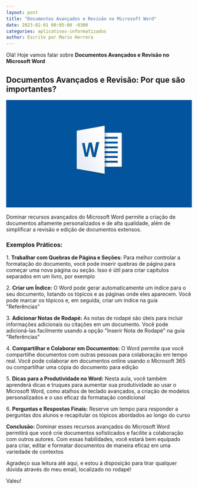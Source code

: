 ```yaml
---
layout: post
title: "Documentos Avançados e Revisão no Microsoft Word"
date: 2023-02-01 00:05:00 -0300
categories: aplicativos-informatizados
author: Escrito por Mario Herrera
---
```


Olá! Hoje vamos falar sobre **Documentos Avançados e Revisão no Microsoft Word**

## Documentos Avançados e Revisão: Por que são importantes?


![](https://github.com/mariopuebla17/blog/blob/main/_images/20230201/word1.jpg?raw=true)

Dominar recursos avançados do Microsoft Word permite a criação de documentos altamente personalizados e de alta qualidade, além de simplificar a revisão e edição de documentos extensos.

### Exemplos Práticos:

1\. **Trabalhar com Quebras de Página e Seções:** Para melhor controlar a formatação do documento, você pode inserir quebras de página para começar uma nova página ou seção. Isso é útil para criar capítulos separados em um livro, por exemplo  

2\. **Criar um Índice:** O Word pode gerar automaticamente um índice para o seu documento, listando os tópicos e as páginas onde eles aparecem. Você pode marcar os tópicos e, em seguida, criar um índice na guia "Referências"  

3\. **Adicionar Notas de Rodapé:** As notas de rodapé são úteis para incluir informações adicionais ou citações em um documento. Você pode adicioná-las facilmente usando a opção "Inserir Nota de Rodapé" na guia "Referências"  

4\. **Compartilhar e Colaborar em Documentos:** O Word permite que você compartilhe documentos com outras pessoas para colaboração em tempo real. Você pode colaborar em documentos online usando o Microsoft 365 ou compartilhar uma cópia do documento para edição 

5\. **Dicas para a Produtividade no Word:** Nesta aula, você também aprenderá dicas e truques para aumentar sua produtividade ao usar o Microsoft Word, como atalhos de teclado avançados, a criação de modelos personalizados e o uso eficaz da formatação condicional  

6\. **Perguntas e Respostas Finais:** Reserve um tempo para responder a perguntas dos alunos e recapitular os tópicos abordados ao longo do curso


**Conclusão:** Dominar esses recursos avançados do Microsoft Word permitirá que você crie documentos sofisticados e facilite a colaboração com outros autores. Com essas habilidades, você estará bem equipado para criar, editar e formatar documentos de maneira eficaz em uma variedade de contextos


Agradeço sua leitura até aqui, e estou à disposição para tirar qualquer dúvida através do meu email, localizado no rodapé!

Valeu!